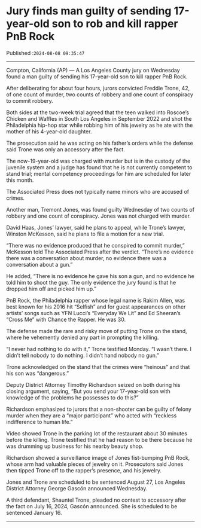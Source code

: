 # Jury finds man guilty of sending 17-year-old son to rob and kill rapper PnB Rock

Published :`2024-08-08 09:35:47`

---

Compton, California (AP) — A Los Angeles County jury on Wednesday found a man guilty of sending his 17-year-old son to kill rapper PnB Rock.

After deliberating for about four hours, jurors convicted Freddie Trone, 42, of one count of murder, two counts of robbery and one count of conspiracy to commit robbery.

Both sides at the two-week trial agreed that the teen walked into Roscoe’s Chicken and Waffles in South Los Angeles in September 2022 and shot the Philadelphia hip-hop star while robbing him of his jewelry as he ate with the mother of his 4-year-old daughter.

The prosecution said he was acting on his father’s orders while the defense said Trone was only an accessory after the fact.

The now-19-year-old was charged with murder but is in the custody of the juvenile system and a judge has found that he is not currently competent to stand trial; mental competency proceedings for him are scheduled for later this month.

The Associated Press does not typically name minors who are accused of crimes.

Another man, Tremont Jones, was found guilty Wednesday of two counts of robbery and one count of conspiracy. Jones was not charged with murder.

David Haas, Jones’ lawyer, said he plans to appeal, while Trone’s lawyer, Winston McKesson, said he plans to file a motion for a new trial.

“There was no evidence produced that he conspired to commit murder,” McKesson told The Associated Press after the verdict. “There’s no evidence there was a conversation about murder, no evidence there was a conversation about a gun.”

He added, “There is no evidence he gave his son a gun, and no evidence he told him to shoot the guy. The only evidence the jury found is that he dropped him off and picked him up.”

PnB Rock, the Philadelphia rapper whose legal name is Rakim Allen, was best known for his 2016 hit “Selfish” and for guest appearances on other artists’ songs such as YFN Lucci’s “Everyday We Lit” and Ed Sheeran’s “Cross Me” with Chance the Rapper. He was 30.

The defense made the rare and risky move of putting Trone on the stand, where he vehemently denied any part in prompting the killing.

“I never had nothing to do with it,” Trone testified Monday. “I wasn’t there. I didn’t tell nobody to do nothing. I didn’t hand nobody no gun.”

Trone acknowledged on the stand that the crimes were “heinous” and that his son was “dangerous.”

Deputy District Attorney Timothy Richardson seized on both during his closing argument, saying, “But you send your 17-year-old son with knowledge of the problems he possesses to do this?”

Richardson emphasized to jurors that a non-shooter can be guilty of felony murder when they are a “major participant” who acted with “reckless indifference to human life.”

Video showed Trone in the parking lot of the restaurant about 30 minutes before the killing. Trone testified that he had reason to be there because he was drumming up business for his nearby beauty shop.

Richardson showed a surveillance image of Jones fist-bumping PnB Rock, whose arm had valuable pieces of jewelry on it. Prosecutors said Jones then tipped Trone off to the rapper’s presence, and his jewelry.

Jones and Trone are scheduled to be sentenced August 27, Los Angeles District Attorney George Gascón announced Wednesday.

A third defendant, Shauntel Trone, pleaded no contest to accessory after the fact on July 16, 2024, Gascón announced. She is scheduled to be sentenced January 16.

---

